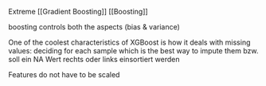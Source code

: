 Extreme [[Gradient Boosting]]
[[Boosting]]

boosting controls both the aspects (bias & variance)

One of the coolest characteristics of XGBoost is how it deals with missing values: deciding for each sample which is the best way to impute them
bzw.
soll ein NA Wert rechts oder links einsortiert werden

Features do not have to be scaled